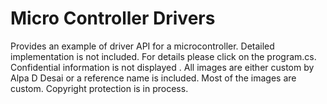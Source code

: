 # Micro Controller Drivers

Provides an example of driver API for a microcontroller. Detailed implementation is not included. For details please click on the program.cs. Confidential information is not displayed . All images are either custom by Alpa D Desai or a reference name is included. Most of the images are custom. Copyright protection is in process.
